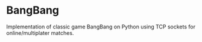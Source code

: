 # BangBang
Implementation of classic game BangBang on Python using TCP sockets for online/multiplater matches.
